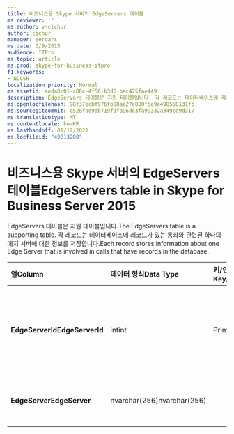 ```yaml
---
title: 비즈니스용 Skype 서버의 EdgeServers 테이블
ms.reviewer: ''
ms.author: v-cichur
author: cichur
manager: serdars
ms.date: 3/9/2015
audience: ITPro
ms.topic: article
ms.prod: skype-for-business-itpro
f1.keywords:
- NOCSH
localization_priority: Normal
ms.assetid: aeda8c01-c88c-4f56-b3d0-bac475fae449
description: EdgeServers 테이블은 지원 테이블입니다. 각 레코드는 데이터베이스에 레코드가 있는 통화와 관련된 하나의 에지 서버에 대한 정보를 저장합니다.
ms.openlocfilehash: 98f37ecbf976fb08ae27e080f5e9e498558131fb
ms.sourcegitcommit: c528fad9db719f3fa96dc3fa99332a349cd9d317
ms.translationtype: MT
ms.contentlocale: ko-KR
ms.lasthandoff: 01/12/2021
ms.locfileid: "49813208"
---
```

# <a name="edgeservers-table-in-skype-for-business-server-2015"></a><span data-ttu-id="113f4-104">비즈니스용 Skype 서버의 EdgeServers 테이블</span><span class="sxs-lookup"><span data-stu-id="113f4-104">EdgeServers table in Skype for Business Server 2015</span></span>
 
<span data-ttu-id="113f4-105">EdgeServers 테이블은 지원 테이블입니다.</span><span class="sxs-lookup"><span data-stu-id="113f4-105">The EdgeServers table is a supporting table.</span></span> <span data-ttu-id="113f4-106">각 레코드는 데이터베이스에 레코드가 있는 통화와 관련된 하나의 에지 서버에 대한 정보를 저장합니다.</span><span class="sxs-lookup"><span data-stu-id="113f4-106">Each record stores information about one Edge Server that is involved in calls that have records in the database.</span></span>
  
|<span data-ttu-id="113f4-107">**열**</span><span class="sxs-lookup"><span data-stu-id="113f4-107">**Column**</span></span>|<span data-ttu-id="113f4-108">**데이터 형식**</span><span class="sxs-lookup"><span data-stu-id="113f4-108">**Data Type**</span></span>|<span data-ttu-id="113f4-109">**키/인덱스**</span><span class="sxs-lookup"><span data-stu-id="113f4-109">**Key/Index**</span></span>|<span data-ttu-id="113f4-110">**세부 정보**</span><span class="sxs-lookup"><span data-stu-id="113f4-110">**Details**</span></span>|
|:-----|:-----|:-----|:-----|
|<span data-ttu-id="113f4-111">**EdgeServerId**</span><span class="sxs-lookup"><span data-stu-id="113f4-111">**EdgeServerId**</span></span> <br/> |<span data-ttu-id="113f4-112">int</span><span class="sxs-lookup"><span data-stu-id="113f4-112">int</span></span>  <br/> |<span data-ttu-id="113f4-113">Primary</span><span class="sxs-lookup"><span data-stu-id="113f4-113">Primary</span></span>  <br/> |<span data-ttu-id="113f4-114">이 에지 서버를 식별하는 고유 번호입니다.</span><span class="sxs-lookup"><span data-stu-id="113f4-114">Unique number identifying this Edge Server.</span></span>  <br/> |
|<span data-ttu-id="113f4-115">**EdgeServer**</span><span class="sxs-lookup"><span data-stu-id="113f4-115">**EdgeServer**</span></span> <br/> |<span data-ttu-id="113f4-116">nvarchar(256)</span><span class="sxs-lookup"><span data-stu-id="113f4-116">nvarchar(256)</span></span>  <br/> | <br/> |<span data-ttu-id="113f4-117">에지 서버 이름입니다.</span><span class="sxs-lookup"><span data-stu-id="113f4-117">Edge Server name.</span></span>  <br/> |
   

